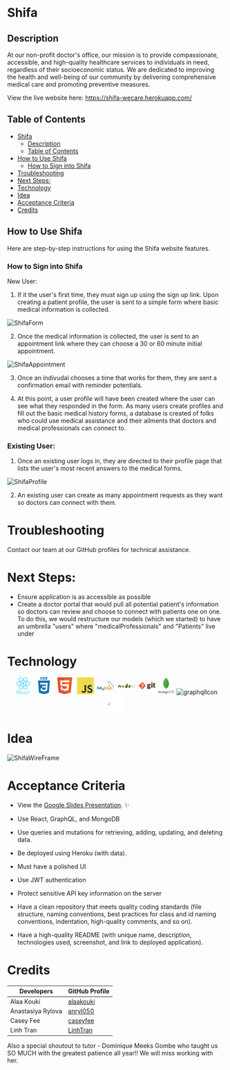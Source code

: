 # Shifa
         
## Description

At our non-profit doctor's office, our mission is to provide compassionate, accessible, and high-quality healthcare services to individuals in need, regardless of their socioeconomic status. We are dedicated to improving the health and well-being of our community by delivering comprehensive medical care and promoting preventive measures.

View the live website here: https://shifa-wecare.herokuapp.com/

## Table of Contents
- [Shifa](#shifa)
  - [Description](#description)
  - [Table of Contents](#table-of-contents)
- [How to Use Shifa](#how-to-use-shifa)
  - [How to Sign into Shifa](#how-to-sign-into-shifa)
- [Troubleshooting](#troubleshooting)
- [Next Steps:](#next-steps)
- [Technology](#technology)
- [Idea](#idea)
- [Acceptance Criteria](#acceptance-criteria)
- [Credits](#credits)


## How to Use Shifa

Here are  step-by-step instructions for using the Shifa website features.

### How to Sign into Shifa
New User:
1. If it the user's first time, they must sign up using the sign up link. Upon creating a patient profile, the user is sent to a simple form where basic medical information is collected. 

![ShifaForm](https://github.com/caseyfee/Shifa/assets/119274875/7af25b96-1534-470e-a880-ef643f5ec50f)


2. Once the medical information is collected, the user is sent to an appointment link where they can choose a 30 or 60 minute initial appointment.

![ShifaAppointment](https://github.com/caseyfee/Shifa/assets/119274875/51cec32a-ac35-4beb-8ba0-df73d402f457)


3. Once an indivudal chooses a time that works for them, they are sent a confirmation email with reminder potentials.

4. At this point, a user profile will have been created where the user can see what they responded in the form. As many users create profiles and fill out the basic medical history forms, a database is created of folks who could use medical assistance and their ailments that doctors and medical professionals can connect to. 

### Existing User:
1. Once an existing user logs in, they are directed to their profile page that lists the user's most recent answers to the medical forms. 

![ShifaProfile](https://github.com/caseyfee/Shifa/assets/119274875/eb5f2a34-d564-4a01-9db9-de2225deda8b)

2. An existing user can create as many appointment requests as they want so doctors can connect with them. 

# Troubleshooting

Contact our team at our GitHub profiles for technical assistance.

# Next Steps:
* Ensure application is as accessible as possible
* Create a doctor portal that would pull all potential patient's information so doctors can review and choose to connect with patients one on one.
  To do this, we would restructure our models (which we started) to have an umbrella "users" where "medicalProfessionals" and "Patients" live under

# Technology

<div align="center" >
  
  <img src="https://github.com/devicons/devicon/blob/master/icons/react/react-original-wordmark.svg" title="React" alt="React" width="40" height="40"/>&nbsp;
  <img src="https://github.com/devicons/devicon/blob/master/icons/css3/css3-plain-wordmark.svg"  title="CSS3" alt="CSS" width="40" height="40"/>&nbsp;
  <img src="https://github.com/devicons/devicon/blob/master/icons/html5/html5-original.svg" title="HTML5" alt="HTML" width="40" height="40"/>&nbsp;
  <img src="https://github.com/devicons/devicon/blob/master/icons/javascript/javascript-original.svg" title="JavaScript" alt="JavaScript" width="40" height="40"/>&nbsp;
  <img src="https://github.com/devicons/devicon/blob/master/icons/mysql/mysql-original-wordmark.svg" title="MySQL"  alt="MySQL" width="40" height="40"/>&nbsp;
  <img src="https://github.com/devicons/devicon/blob/master/icons/nodejs/nodejs-original-wordmark.svg" title="NodeJS" alt="NodeJS" width="40" height="40"/>&nbsp;
  <img src="https://github.com/devicons/devicon/blob/master/icons/git/git-original-wordmark.svg" title="Git" alt="Git" width="40" height="40"/>
   <img src="https://github.com/devicons/devicon/blob/master/icons/mongodb/mongodb-original-wordmark.svg" title="Mongoose" alt="Mongoose" width="40" height="40"/>
<img src="https://cdn.jsdelivr.net/gh/devicons/devicon/icons/graphql/graphql-plain.svg" title="graphql" alt="graphqlIcon" width="40" height="40"/>
<img src="https://github.com/devicons/devicon/blob/master/icons/tailwindcss/tailwindcss-original-wordmark.svg" title="tailwinds" alt="tailwinds" width="40" height="40"/>
</div>


# Idea

<img width="642" alt="ShifaWireFrame" src="https://github.com/caseyfee/Shifa/assets/119274875/3b12b9f5-8685-459c-a4ba-d071dc59c773">

# Acceptance Criteria

* View the [Google Slides Presentation](https://docs.google.com/presentation/d/1u94XLICLDT1kzTt9NLh_2h8scX0Sg6DoeKqV32ayy-w/edit#slide=id.g23e94caac50_0_0). ✨

* Use React, GraphQL, and MongoDB
* Use queries and mutations for retrieving, adding, updating, and deleting data. 
* Be deployed using Heroku (with data).
* Must have a polished UI
* Use JWT authentication
* Protect sensitive API key information on the server
* Have a clean repository that meets quality coding standards (file structure, naming conventions, best practices for class and id naming conventions, indentation, high-quality comments, and so on).
* Have a high-quality README (with unique name, description, technologies used, screenshot, and link to deployed application).

# Credits 

| Developers         | GitHub Profile|
| -----------  | ----------- |
|Alaa Kouki | [alaakouki](https://github.com/alaakouki)  |
|Anastasiya Rylova|[anryl050](https://github.com/anryl050)
|Casey Fee|[caseyfee](https://github.com/caseyfee)
|Linh Tran|[LinhTran](https://github.com/linhntran) |

Also a special shoutout to tutor - Dominique Meeks Gombe who taught us SO MUCH with the greatest patience all year!! We will miss working with her. 


